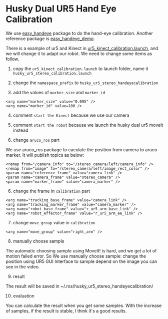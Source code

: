 # Husky Dual UR5 Hand Eye Calibration

We use [easy_handeye](https://github.com/IFL-CAMP/easy_handeye) package to do the hand-eye calibration. Another reference package  is [easy_handeye_demo](https://github.com/marcoesposito1988/easy_handeye_demo).

There is a example of ur5 and Kinect in [ur5_kinect_calibration.launch](https://github.com/wangcongrobot/easy_handeye/blob/master/docs/example_launch/husky_ur5_stereo_calibration.launch), and we will change it to adapt our robot. We need to change some items as follow.


1. copy the `ur5_kinect_calibration.launch` to launch folder, name it `husky_ur5_stereo_calibration.launch`

2. change the `namespace_prefix` to `husky_ur5_stereo_handeyecalibration`

3. add the values of `marker_size` and `marker_id`

```
<arg name="marker_size" value="0.095" />
<arg name="marker_id" value=100 />
```

4. comment `start the Kinect` because we use our camera

5. comment `start the robot` because we launch the husky dual ur5 moveit instead
   
6. change `aruco_ros` part

We use aruco_ros package to caculate the position from camera to aruco marker. It will publish topics as below:
```
<remap from="/camera_info" to="/stereo_camera/left/camera_info" />
<remap from="image" to="/stereo_camera/left/image_rect_color" />
<param name="reference_frame" value="camera_link" />
<param name="camera_frame" value="stereo_camera" />
<param name="marker_frame" value="camera_marker" />
```

6. change the frame in `calibration` part

```
<arg name="tracking_base_frame" value="camera_link" />
<arg name="tracking_marker_frame" value="camera_marker" />
<arg name="robot_base_frame" value="r_ur5_arm_base_link" />
<arg name="robot_effector_frame" value="r_ur5_arm_ee_link" />
```

7. change `move_group` value in `calibration`
```
<arg name="move_group" value="right_arm" />
```

8. manually choose sample

The automatic choosing sample using MoveIt! is hard, and we get a lot of motion failed error. So We use manually choose sample: change the position using UR5 GUI Interface to sample depend on the image you can see in the video. 

9. result

The result will be saved in ~/.ros/husky_ur5_stereo_handeyecalibration/

10. evaluation

You can calculate the result when you get some samples. With the increase of samples, if the result is stable, I think it's a good results.
